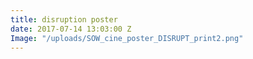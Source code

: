 ```yaml
---
title: disruption poster
date: 2017-07-14 13:03:00 Z
Image: "/uploads/SOW_cine_poster_DISRUPT_print2.png"
---
```


